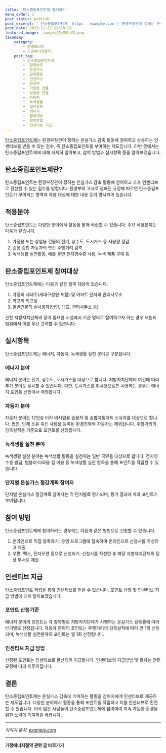 ```yaml
---
title: '탄소중립포인트제 참여하기'
menu_order: 1
post_status: publish
post_excerpt: ' 탄소중립포인트제  https   example.com 는 환경부장관이 정하는 온실가스 감축 활동에 참여하고 상응하는 인센티브를 받을 수 있는 점수, 즉 탄소중립포인트를 부여하는 제도입니다. 이번 글에서는 탄소중립포인트제에 대해 자세히 알아보고, 참여 방법과 실시항목 등을 알아보겠습니다.'
post_date: 2023-12-22 21:08:28
featured_image: _images/환경에너지.png
taxonomy:
    category:
        - 환경에너지
        - 가정에너지절약
    post_tag:
        - 탄소중립포인트제
        -  환경보호
        -  온실가스
        -  감축활동
        -  인센티브
        -  환경부
        -  가정용 건물
        -  상업용 건물
        -  자동차
        -  녹색생활
        -  실천활동
        -  에너지
        -  참여대상
        -  참여방법
        -  인센티브 지급
---
```




[탄소중립포인트제](https://example.com)는 환경부장관이 정하는 온실가스 감축 활동에 참여하고 상응하는 인센티브를 받을 수 있는 점수, 즉 탄소중립포인트를 부여하는 제도입니다. 이번 글에서는 탄소중립포인트제에 대해 자세히 알아보고, 참여 방법과 실시항목 등을 알아보겠습니다.

## 탄소중립포인트제란?

탄소중립포인트는 환경부장관이 정하는 온실가스 감축 활동에 참여하고 추후 인센티브로 환산할 수 있는 점수를 말합니다. 환경부의 고시로 정해진 규정에 따르면 탄소중립포인트가 부여되는 영역과 적용 대상에 대한 내용 등이 명시되어 있습니다.

## 적용분야

탄소중립포인트는 다양한 분야에서 활동을 통해 적립할 수 있습니다. 주요 적용분야는 다음과 같습니다.

1. 가정용 또는 상업용 건물의 전기, 상수도, 도시가스 등 사용량 절감
2. 승용·승합 자동차의 연간 주행거리 감축
3. 녹색생활 실천활동, 예를 들면 전자영수증 사용, 녹색 제품 구매 등

## 탄소중립포인트제 참여대상

탄소중립포인트제에는 다음과 같은 참여 대상이 있습니다.

1. 가정의 세대주(세대구성원 포함) 및 아파트 단지의 관리사무소
2. 학교의 학교장
3. 일반건물의 실사용자(법인, 대표, 관리사무소 등)

관할 지방자치단체의 장이 필요한 시설에서 기관 명의로 참여하고자 하는 경우 재원의 범위에서 이를 우선 고려할 수 있습니다.

## 실시항목

탄소중립포인트제는 에너지, 자동차, 녹색생활 실천 분야로 구분됩니다.

### 에너지 분야

에너지 분야는 전기, 상수도, 도시가스를 대상으로 합니다. 지방자치단체의 여건에 따라 추가 분야도 실시할 수 있습니다. 다만, 도시가스를 취사용으로만 사용하는 경우는 에너지 포인트 산정에서 제외됩니다.

### 자동차 분야

자동차 분야는 12인승 이하 비사업용 승용차 및 승합자동차의 소유자를 대상으로 합니다. 법인, 단체 소유 혹은 사용용 등록된 환경친화적 자동차는 제외됩니다. 주행거리의 감축실적을 기준으로 포인트를 산정합니다.

### 녹색생활 실천 분야

녹색생활 실천 분야는 녹색생활 활동을 실천하는 일반 국민을 대상으로 합니다. 전자영수증 발급, 텀블러·다회용 컵 이용 등 녹색생활 실천 항목을 통해 포인트를 적립할 수 있습니다.

### 단지별 온실가스 절감계획 참여자

단지별 온실가스 절감계획 참여자는 각 단지별로 평가되며, 평가 결과에 따라 포인트가 부여됩니다.

## 참여 방법

탄소중립포인트제에 참여하려는 경우에는 다음과 같은 방법으로 신청할 수 있습니다.

1. 온라인으로 직접 등록하기: 운영 프로그램에 접속하여 온라인으로 신청서를 작성하고 제출
2. 우편, 팩스, 전자우편 등으로 신청하기: 신청서를 작성한 후 해당 지방자치단체의 담당 부서로 제출

## 인센티브 지급

탄소중립포인트 적립을 통해 인센티브를 받을 수 있습니다. 포인트 산정 및 인센티브 지급 방법에 대해 알아보겠습니다.

### 포인트 산정기준

에너지 분야의 포인트는 각 항목별로 지방자치단체가 시행하는 온실가스 감축률에 따라 반기별로 산정됩니다. 자동차 분야의 포인트는 주행거리의 감축실적에 따라 연 1회 산정되며, 녹색생활 실천분야의 포인트는 월 1회 산정됩니다.

### 인센티브 지급 방법

산정된 포인트는 인센티브로 환산되어 지급됩니다. 인센티브의 지급방법 및 절차는 관련 규정에 따라 이루어집니다.

## 결론

탄소중립포인트제는 온실가스 감축에 기여하는 활동을 참여자에게 인센티브로 제공하는 제도입니다. 다양한 분야에서 활동을 통해 포인트를 적립하고 이를 인센티브로 환전할 수 있습니다. 더욱 많은 사람들이 탄소중립포인트제에 참여하여 지속 가능한 환경을 위한 노력에 기여하길 바랍니다.

---

*이미지 출처: [example.com](https://example.com)*
<!-- wp:separator -->
<hr class="wp-block-separator has-alpha-channel-opacity"/>
<!-- /wp:separator -->

<!-- wp:group {"backgroundColor":"base","layout":{"type":"constrained"}} -->
<div class="wp-block-group has-base-background-color has-background"><!-- wp:paragraph {"align":"center","fontSize":"medium"} -->
<p class="has-text-align-center has-large-font-size"><strong>가정에너지절약 관련 글 바로가기</strong></p>
<!-- /wp:paragraph -->


<!-- wp:latest-posts
{"categories":[{"id":35104,"count":19,"description":"","link":"https://uknowlaw.com/category/%ea%b0%80%ec%a0%95%ec%97%90%eb%84%88%ec%a7%80%ec%a0%88%ec%95%bd/","name":"가정에너지절약","slug":"가정에너지절약","taxonomy":"category","parent":0,"meta":[],"_links":{"self":[{"href":"https://uknowlaw.com/wp-json/wp/v2/categories/35104"}],"collection":[{"href":"https://uknowlaw.com/wp-json/wp/v2/categories"}],"about":[{"href":"https://uknowlaw.com/wp-json/wp/v2/taxonomies/category"}],"wp:post_type":[{"href":"https://uknowlaw.com/wp-json/wp/v2/posts?categories=35104"}],"curies":[{"name":"wp","href":"https://api.w.org/{rel}","templated":true}]}}],"postsToShow":100,"excerptLength":28,"postLayout":"grid","columns":2,"featuredImageAlign":"left","featuredImageSizeSlug":"large","fontSize":"small"} /--></div>
<!-- /wp:group -->